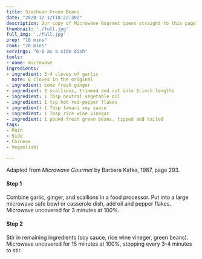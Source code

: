 ```yaml
---
title: Szechuan Green Beans
date: "2020-12-12T18:22:30Z"
description: Our copy of Microwave Gourmet opens straight to this page. 
thumbnail: './full.jpg'
full_img: './full.jpg'
prep: "10 mins"
cook: "20 mins"
servings: "6-8 as a side dish"
tools:
- name: microwave
ingredients:
- ingredient: 3-4 cloves of garlic
  note: 6 cloves in the original
- ingredient: some fresh ginger
- ingredient: 2 scallions, trimmed and cut into 2-inch lengths
- ingredient: 1 Tbsp neutral vegetable oil
- ingredient: 1 tsp hot red-pepper flakes
- ingredient: 1 Tbsp tamari soy sauce
- ingredient: 1 Tbsp rice wine vinegar
- ingredient: 1 pound fresh green beans, tipped and tailed
tags:
- Main
- Side
- Chinese
- Vegan(ish)

---
```


Adapted from _Microwave Gourmet_ by Barbara Kafka, 1987, page 293.

#### Step 1

Combine garlic, ginger, and scallions in a food processor. Put into a large microwave safe bowl or casserole dish, add oil and pepper flakes. Microwave uncovered for 3 minutes at 100%.

#### Step 2

Stir in remaining ingredients (soy sauce, rice wine vineger, green beans). Microwave uncovered for 15 minutes at 100%, stopping every 3-4 minutes to stir.
